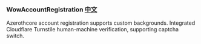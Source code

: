 ### WowAccountRegistration  [中文](./README_ZH.md)
Azerothcore account registration supports custom backgrounds. Integrated Cloudflare Turnstile human-machine verification, supporting captcha switch.

